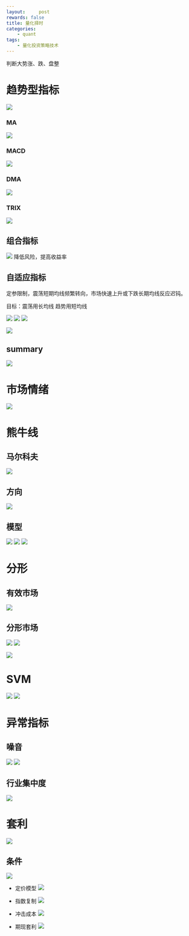 ```yaml
---
layout:     post
rewards: false
title: 量化择时
categories:
    - quant
tags:
    - 量化投资策略技术
---
```


判断大势涨、跌、盘整

# 趋势型指标
![](https://tva3.sinaimg.cn/large/006tNc79gy1fziu3nxskgj31860eiagz.jpg)

### MA
![](https://tva3.sinaimg.cn/large/006tNc79gy1fziv0m75ayj31p40neaix.jpg)

### MACD
![](https://tva3.sinaimg.cn/large/006tNc79gy1fziv2bkg6sj31pw0pggxh.jpg)

### DMA
![](https://tva1.sinaimg.cn/large/006tNc79gy1fziv32zl8nj31o80oyk1g.jpg)

### TRIX
![](https://tva2.sinaimg.cn/large/006tNc79gy1fziv3tymt2j31oc0m6tht.jpg)

## 组合指标
![](https://tva4.sinaimg.cn/large/006tNc79gy1fziviicd1qj31ou0t6dx9.jpg)
降低风险，提高收益率

## 自适应指标
定参限制，震荡短期均线频繁转向，市场快速上升或下跌长期均线反应迟钝。

目标：震荡用长均线 趋势用短均线

![](https://tva4.sinaimg.cn/large/006tNc79gy1fzix6cvrdyj31790u07f8.jpg)
![](https://tva1.sinaimg.cn/large/006tNc79gy1fziwoo0uzuj31pk0da44k.jpg)
![](https://tva2.sinaimg.cn/large/006tNc79gy1fziwng7g3dj31ow0j0afc.jpg)

![](https://tva4.sinaimg.cn/large/006tNc79gy1fzix3afv5ij31s00lyti1.jpg)

## summary
![](https://tva3.sinaimg.cn/large/006tNc79gy1fzixttj87fj31es0e4q9m.jpg)

# 市场情绪

![](https://tva3.sinaimg.cn/large/006tNc79gy1fziy6yh0qnj31em0f4aey.jpg)


# 熊牛线

## 马尔科夫
![](https://tva4.sinaimg.cn/large/006tNc79gy1fzjuehbyslj31ey0h4453.jpg)

## 方向
![](https://tva3.sinaimg.cn/large/006tNc79gy1fzjuges6i1j30xz0u0tk6.jpg)

## 模型
![](https://tva1.sinaimg.cn/large/006tNc79gy1fzjumk2j0dj31fm0gkn39.jpg)
![](https://tva4.sinaimg.cn/large/006tNc79gy1fzjun7biupj31ac0q0dkf.jpg)
![](https://tva4.sinaimg.cn/large/006tNc79gy1fzjupkz5odj31dk0g20ye.jpg)

# 分形

## 有效市场
![](https://tva4.sinaimg.cn/large/006tNc79gy1fzjxgfzyzoj30x30u0dok.jpg)
## 分形市场
![](https://tva2.sinaimg.cn/large/006tNc79gy1fzjxl030wzj312k0ryk01.jpg)
![](https://tva2.sinaimg.cn/large/006tNc79gy1fzjxlhde1uj31ha06y0vp.jpg)

![](https://tva1.sinaimg.cn/large/006tNc79ly1fzjxwsb56wj30zn0u01ae.jpg)

# SVM

![](https://tva1.sinaimg.cn/large/006tNc79gy1fzkacrjqm9j31ik0cggq6.jpg)
![](https://tva3.sinaimg.cn/large/006tNc79gy1fzpk4cgjpaj30yy0u0juv.jpg)

# 异常指标

## 噪音
![](https://tva4.sinaimg.cn/large/006tNc79gy1fzpmd8upixj31d20kowog.jpg)
![](https://tva4.sinaimg.cn/large/006tNc79gy1fzprhw8ibcj31cy0h6jxa.jpg)

## 行业集中度
![](https://tva3.sinaimg.cn/large/006tNc79gy1fzprnzp5inj319a0u0wsv.jpg)

# 套利
![](https://tva1.sinaimg.cn/large/006tNc79gy1fzps3d0aq0j31c8084adz.jpg)

## 条件
![](https://tva1.sinaimg.cn/large/006tNc79gy1fzps49qi66j31c204eabt.jpg)

- 定价模型
![](https://tva2.sinaimg.cn/large/006tNc79gy1fzps6xfsxpj31b205wwh0.jpg)

- 指数复制
![](https://tva4.sinaimg.cn/large/006tNc79gy1fzps9r3ai5j31du06atbv.jpg)

- 冲击成本
![](https://tva4.sinaimg.cn/large/006tNc79gy1fzpsbq3qz7j31bs06cdif.jpg)

- 期现套利
![](https://tva1.sinaimg.cn/large/006tNc79gy1fzpseafbjyj31b007sdje.jpg)
